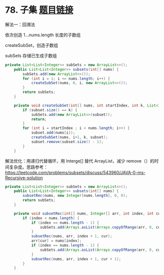 ﻿# 78. 子集 [题目链接](https://leetcode-cn.com/problems/subsets/)
解法一：回溯法

依次创造 1...nums.length 长度的子数组

createSubSet，创造子数组

subSets 存储已生成子数组

```java
private List<List<Integer>> subSets = new ArrayList<>();
    public List<List<Integer>> subsets(int[] nums) {
        subSets.add(new ArrayList<>());
        for (int i = 1; i <= nums.length; i++) {
            createSubSet(nums, 0, i, new ArrayList<>());
        }
        return subSets;
    }

    private void createSubSet(int[] nums, int startIndex, int k, List<Integer> subset) {
        if (subset.size() == k) {
            subSets.add(new ArrayList<>(subset));
            return;
        }
        for (int i = startIndex ; i < nums.length; i++) {
            subset.add(nums[i]);
            createSubSet(nums, i+1, k, subset);
            subset.remove(subset.size() - 1);
        }
    }
```
解法优化：用递归代替循环，用 Interge[] 替代 ArrayList，减少 remove（）的时间复杂度。思路参考：https://leetcode.com/problems/subsets/discuss/543960/JAVA-0-ms-Recursive-solution

```java
private List<List<Integer>> subSets = new ArrayList<>();
    public List<List<Integer>> subsets(int[] nums) {
        subsetRec(nums, new Integer[nums.length], 0, 0);
        return subSets;
    }

    private void subsetRec(int[] nums, Integer[] arr, int index, int cur) {
        if (index < nums.length) {
            if (index == nums.length - 1) {
                subSets.add(Arrays.asList(Arrays.copyOfRange(arr, 0, cur)));
            }
            subsetRec(nums, arr, index + 1, cur);
            arr[cur] = nums[index];
            if (index == nums.length - 1) {
                subSets.add(Arrays.asList(Arrays.copyOfRange(arr, 0, cur+1)));
            }
            subsetRec(nums, arr, index + 1, cur + 1);
        }
    }
```
